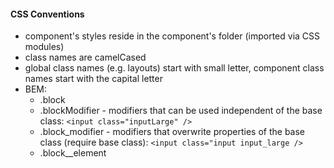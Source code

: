 #### CSS Conventions

- component's styles reside in the component's folder (imported via CSS modules)
- class names are camelCased
- global class names (e.g. layouts) start with small letter, component class names start with the capital letter
- BEM:
    - .block
    - .blockModifier - modifiers that can be used independent of the base class: ```<input class="inputLarge" />```
    - .block_modifier - modifiers that overwrite properties of the base class (require base class): ```<input class="input input_large />```
    - .block__element
